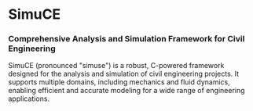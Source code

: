 # SimuCE
### Comprehensive Analysis and Simulation Framework for Civil Engineering

SimuCE (pronounced "simuse") is a robust, C-powered framework designed for the analysis and simulation of civil engineering projects. It supports multiple domains, including mechanics and fluid dynamics, enabling efficient and accurate modeling for a wide range of engineering applications.